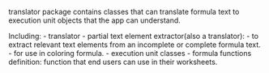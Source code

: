 translator package contains classes that can translate formula text to execution unit objects that the app can understand.

Including:
    - translator
    - partial text element extractor(also a translator):
        - to extract relevant text elements from an incomplete or complete formula text.
        - for use in coloring formula.
    - execution unit classes
    - formula functions definition: function that end users can use in their worksheets.
